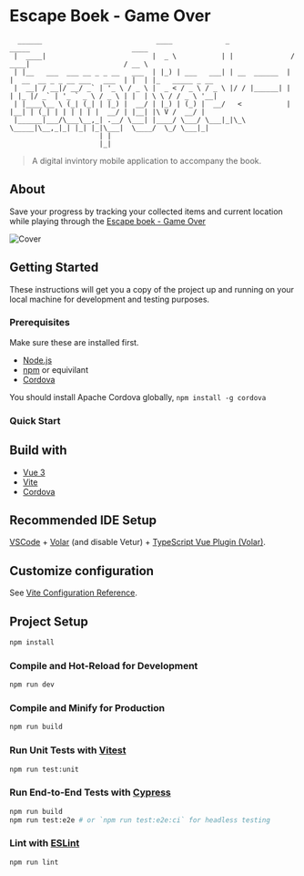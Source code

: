 # Escape Boek - Game Over

```text
  ______                            ____             _                _____                         ____
 |  ____|                          |  _ \           | |              / ____|                       / __ \
 | |__   ___  ___ __ _ _ __   ___  | |_) | ___   ___| | __  ______  | |  __  __ _ _ __ ___   ___  | |  | |_   _____ _ __
 |  __| / __|/ __/ _` | '_ \ / _ \ |  _ < / _ \ / _ \ |/ / |______| | | |_ |/ _` | '_ ` _ \ / _ \ | |  | \ \ / / _ \ '__|
 | |____\__ \ (_| (_| | |_) |  __/ | |_) | (_) |  __/   <           | |__| | (_| | | | | | |  __/ | |__| |\ V /  __/ |
 |______|___/\___\__,_| .__/ \___| |____/ \___/ \___|_|\_\           \_____|\__,_|_| |_| |_|\___|  \____/  \_/ \___|_|
                      | |
                      |_|
```

> A digital invintory mobile application to accompany the book.

## About

Save your progress by tracking your collected items and current location while playing through the [Escape boek - Game Over](https://www.de-leukste-kinderboeken.com/producten/escape-boek-game-over-9789000375080)

![Cover](https://www.de-leukste-kinderboeken.com/sites/default/files/covers/9789000375080.jpg)

## Getting Started

These instructions will get you a copy of the project up and running on your local machine for development and testing purposes.

### Prerequisites

Make sure these are installed first.

- [Node.js](http://nodejs.org)
- [npm](https://www.npmjs.com/get-npm) or equivilant
- [Cordova][cordova]

You should install Apache Cordova globally, `npm install -g cordova`

### Quick Start

## Build with

- [Vue 3](https://vuejs.org/)
- [Vite](https://vitejs.dev/)
- [Cordova][cordova]

## Recommended IDE Setup

[VSCode](https://code.visualstudio.com/) + [Volar](https://marketplace.visualstudio.com/items?itemName=Vue.volar) (and disable Vetur) + [TypeScript Vue Plugin (Volar)](https://marketplace.visualstudio.com/items?itemName=Vue.vscode-typescript-vue-plugin).

## Customize configuration

See [Vite Configuration Reference](https://vitejs.dev/config/).

## Project Setup

```sh
npm install
```

### Compile and Hot-Reload for Development

```sh
npm run dev
```

### Compile and Minify for Production

```sh
npm run build
```

### Run Unit Tests with [Vitest](https://vitest.dev/)

```sh
npm run test:unit
```

### Run End-to-End Tests with [Cypress](https://www.cypress.io/)

```sh
npm run build
npm run test:e2e # or `npm run test:e2e:ci` for headless testing
```

### Lint with [ESLint](https://eslint.org/)

```sh
npm run lint
```

[github-ci-url]: https://github.com/Skerwe/markdown-documentation-library/workflows/Node.js%20CI/badge.svg?branch=master
[cordova]: https://cordova.apache.org/
